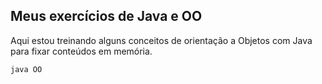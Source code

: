 ## Meus exercícios de Java e OO

Aqui estou treinando alguns conceitos de orientação a Objetos com Java para fixar conteúdos em memória. 

`java OO`